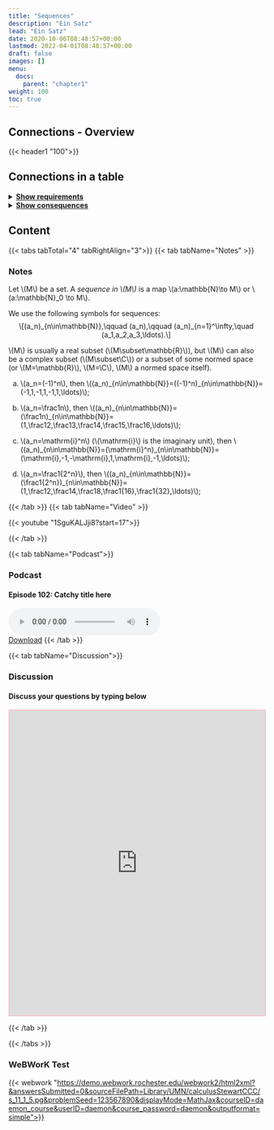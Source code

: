 ```yaml
---
title: "Sequences"
description: "Ein Satz"
lead: "Ein Satz"
date: 2020-10-06T08:48:57+00:00
lastmod: 2022-04-01T08:48:57+00:00
draft: false
images: []
menu:
  docs:
    parent: "chapter1"
weight: 100
toc: true
---
```


## Connections - Overview

{{< header1 "100">}}

## Connections in a table

<details>
<summary><b><u>Show requirements</u></b></summary>
<div class="table-responsive-sm">
<table class="table">
<thead>
  <tr>
    <th scope="col">Concept</th>
    <th scope="col">Content</th>
  </tr>
</thead>
<tbody>

<tr>
<th scope="row"><a href="../../chapter0/002/">Real Numbers</a></th>
<td>In a real analysis, the real numbers are the largest number set we need. They satisfy axioms that represent the idea of a number line.</td>
</tr>
        
<tr>
<th scope="row"><a href="../../chapter0/003/">Maps</a></th>
<td>Maps are the mathematical formulation of machine that gets inputs and generate outputs. On both sides, sets are needed.</td>
</tr>
        
<tr>
<th scope="row"><a href="../../chapter0/004/">Natural Numbers and Induction</a></th>
<td>Using natural numbers is our first mathematical abstraction as children. Mathematical induction is an important technique of proof.</td>
</tr>
        
</tbody>
</table>
</div>
</details>

<details>
<summary><b><u>Show consequences</u></b></summary>
<div class="table-responsive-sm">
<table class="table">
<thead>
  <tr>
    <th scope="col">Concept</th>
    <th scope="col">Content</th>
  </tr>
</thead>
<tbody>

<tr>
<th scope="row"><a href="../../chapter1/102/">Boundedness</a></th>
<td>Ein Satz</td>
</tr>
        
<tr>
<th scope="row"><a href="../../chapter1/101/">Convergence</a></th>
<td>Ein Satz</td>
</tr>
        
<tr>
<th scope="row"><a href="../../chapter2/200/">Partial sums</a></th>
<td>Ein Satz</td>
</tr>
        
</tbody>
</table>
</div>
</details>


## Content

{{< tabs tabTotal="4" tabRightAlign="3">}}
{{< tab tabName="Notes" >}}

### Notes 
<div class="Definition">
<p>Let <span class="math inline">\(M\)</span> be a set. A <em>sequence
in <span class="math inline">\(M\)</span></em> is a map <span
class="math inline">\(a:\mathbb{N}\to M\)</span> or <span
class="math inline">\(a:\mathbb{N}_0 \to M\)</span>.</p>
</div>
<p>We use the following symbols for sequences: <span
class="math display">\[(a_n)_{n\in\mathbb{N}},\qquad (a_n),\qquad
(a_n)_{n=1}^\infty,\quad (a_1,a_2,a_3,\ldots).\]</span></p>
<div class="Remark">
<p><span class="math inline">\(M\)</span> is usually a real subset
(<span class="math inline">\(M\subset\mathbb{R}\)</span>), but <span
class="math inline">\(M\)</span> can also be a complex subset (<span
class="math inline">\(M\subset\C\)</span>) or a subset of some normed
space (or <span class="math inline">\(M=\mathbb{R}\)</span>, <span
class="math inline">\(M=\C\)</span>, <span
class="math inline">\(M\)</span> a normed space itself).</p>
</div>
<div class="example">
<ol type="a">
<li><p><span class="math inline">\(a_n=(-1)^n\)</span>, then <span
class="math inline">\((a_n)_{n\in\mathbb{N}}=((-1)^n)_{n\in\mathbb{N}}=(-1,1,-1,1,-1,1,\ldots)\)</span>;</p></li>
<li><p><span class="math inline">\(a_n=\frac1n\)</span>, then <span
class="math inline">\((a_n)_{n\in\mathbb{N}}=(\frac1n)_{n\in\mathbb{N}}=(1,\frac12,\frac13,\frac14,\frac15,\frac16,\ldots)\)</span>;</p></li>
<li><p><span class="math inline">\(a_n=\mathrm{i}^n\)</span> (<span
class="math inline">\(\mathrm{i}\)</span> is the imaginary unit), then
<span
class="math inline">\((a_n)_{n\in\mathbb{N}}=(\mathrm{i}^n)_{n\in\mathbb{N}}=(\mathrm{i},-1,-\mathrm{i},1,\mathrm{i},-1,\ldots)\)</span>;</p></li>
<li><p><span class="math inline">\(a_n=\frac1{2^n}\)</span>, then <span
class="math inline">\((a_n)_{n\in\mathbb{N}}=(\frac1{2^n})_{n\in\mathbb{N}}=(1,\frac12,\frac14,\frac18,\frac1{16},\frac1{32},\ldots)\)</span>;</p></li>
</ol>
</div>


{{< /tab >}}
{{< tab tabName="Video" >}}

{{< youtube "1SguKALJji8?start=17">}}

{{< /tab >}}


{{< tab tabName="Podcast">}}
<h3>Podcast</h3>
<h4>Episode 102: Catchy title here</h4>
<audio controls>
  <source src="PODCAST_real" type="audio/wav" />
  Your browser does not support the audio element.
</audio>
<br />
<a href="" class="btn btn-primary btn-lg" download="PODCAST_real"
  >Download</a
>
{{< /tab >}}

{{< tab tabName="Discussion">}}

  <h3>Discussion</h3>
  <h4>Discuss your questions by typing below</h4>

  <iframe
    style="border: 2px solid pink"
    class="embed-responsive-item"
    name="embed_readwrite"
    src="https://pads.rz.tuhh.de/p/cHoWtrbL_tqgrTzOA0Q0"
    width="100%"
    height="600"
  ></iframe>

{{< /tab >}}

{{< /tabs >}}


### WeBWorK Test

{{< webwork "https://demo.webwork.rochester.edu/webwork2/html2xml?&answersSubmitted=0&sourceFilePath=Library/UMN/calculusStewartCCC/s_11_1_5.pg&problemSeed=123567890&displayMode=MathJax&courseID=daemon_course&userID=daemon&course_password=daemon&outputformat=simple">}}
